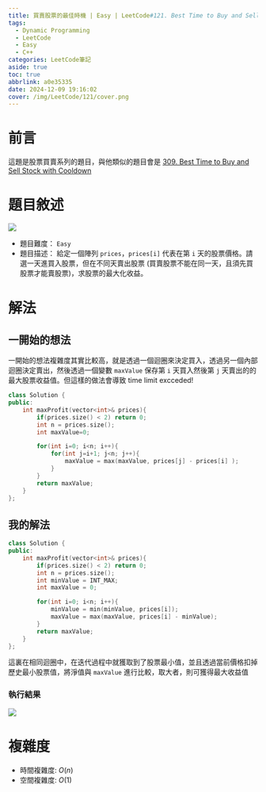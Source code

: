 ```yaml
---
title: 買賣股票的最佳時機 | Easy | LeetCode#121. Best Time to Buy and Sell Stock
tags:
  - Dynamic Programming
  - LeetCode
  - Easy
  - C++
categories: LeetCode筆記
aside: true
toc: true
abbrlink: a0e35335
date: 2024-12-09 19:16:02
cover: /img/LeetCode/121/cover.png
---
```


# 前言 

這題是股票買賣系列的題目，與他類似的題目會是 [309. Best Time to Buy and Sell Stock with Cooldown](https://leozzmc.github.io/posts/c95a58c1.html)

# 題目敘述

![](/img/LeetCode/121/question.jpeg)

- 題目難度： `Easy`
- 題目描述： 給定一個陣列 `prices`，`prices[i]` 代表在第 `i` 天的股票價格。請選一天進買入股票，但在不同天賣出股票 (買賣股票不能在同一天，且須先買股票才能賣股票)，求股票的最大化收益。

# 解法

## 一開始的想法

一開始的想法複雜度其實比較高，就是透過一個迴圈來決定買入，透過另一個內部迴圈決定賣出，然後透過一個變數 `maxValue` 保存第 `i` 天買入然後第 `j` 天賣出的的最大股票收益值。但這樣的做法會導致 time limit excceded!

```c++
class Solution {
public:
    int maxProfit(vector<int>& prices){
        if(prices.size() < 2) return 0;
        int n = prices.size();
        int maxValue=0;

        for(int i=0; i<n; i++){
            for(int j=i+1; j<n; j++){
                maxValue = max(maxValue, prices[j] - prices[i] );
            }
        }
        return maxValue;
    }
};
```

## 我的解法

```c++
class Solution {
public:
    int maxProfit(vector<int>& prices){
        if(prices.size() < 2) return 0;
        int n = prices.size();
        int minValue = INT_MAX;
        int maxValue = 0;

        for(int i=0; i<n; i++){
            minValue = min(minValue, prices[i]);
            maxValue = max(maxValue, prices[i] - minValue);
        }
        return maxValue;
    }
};
```

這裏在相同迴圈中，在迭代過程中就獲取到了股票最小值，並且透過當前價格扣掉歷史最小股票值，將淨值與 `maxValue` 進行比較，取大者，則可獲得最大收益值

### 執行結果

![](/img/LeetCode/121/result.jpeg)

# 複雜度

- 時間複雜度: $O(n)$
- 空間複雜度: $O(1)$


